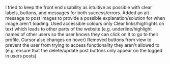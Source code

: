 I tried to keep the front end usability as intuitive as possible with clear labels, buttons, and messages for both success/errors. 
Added an alt message to post images to provide a possible explanation/solution for when image aren't loading.
Used accessible colours only
Clear links/highlights on text which leads to other parts of the website (e.g. underline/highlight names of other users so the user knows they can click on it to go to their profile. Cursor also changes on hover)
Removed buttons from view to prevent the user from trying to access functionality they aren't allowed to (e.g. ensure that the delete/update post buttons only appear on the logged in users posts).